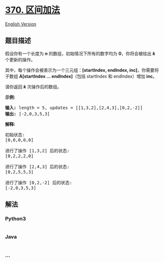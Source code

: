 # [370. 区间加法](https://leetcode-cn.com/problems/range-addition)

[English Version](/solution/0300-0399/0370.Range%20Addition/README_EN.md)

## 题目描述

<!-- 这里写题目描述 -->

<p>假设你有一个长度为&nbsp;<em><strong>n</strong></em>&nbsp;的数组，初始情况下所有的数字均为&nbsp;<strong>0</strong>，你将会被给出&nbsp;<em><strong>k</strong></em>​​​​​​<em>​</em> 个更新的操作。</p>

<p>其中，每个操作会被表示为一个三元组：<strong>[startIndex, endIndex, inc]</strong>，你需要将子数组&nbsp;<strong>A[startIndex ... endIndex]</strong>（包括 startIndex 和 endIndex）增加&nbsp;<strong>inc</strong>。</p>

<p>请你返回&nbsp;<strong><em>k</em></strong>&nbsp;次操作后的数组。</p>

<p><strong>示例:</strong></p>

<pre><strong>输入: </strong>length = 5, updates = [[1,3,2],[2,4,3],[0,2,-2]]
<strong>输出: </strong>[-2,0,3,5,3]
</pre>

<p><strong>解释:</strong></p>

<pre>初始状态:
[0,0,0,0,0]

进行了操作 [1,3,2] 后的状态:
[0,2,2,2,0]

进行了操作 [2,4,3] 后的状态:
[0,2,5,5,3]

进行了操作 [0,2,-2] 后的状态:
[-2,0,3,5,3]
</pre>


## 解法

<!-- 这里可写通用的实现逻辑 -->

<!-- tabs:start -->

### **Python3**

<!-- 这里可写当前语言的特殊实现逻辑 -->

```python

```

### **Java**

<!-- 这里可写当前语言的特殊实现逻辑 -->

```java

```

### **...**

```

```

<!-- tabs:end -->
